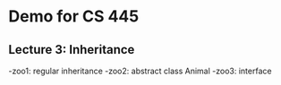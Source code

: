 # Demo for CS 445
## Lecture 3: Inheritance

-zoo1: regular inheritance
-zoo2: abstract class Animal
-zoo3: interface
